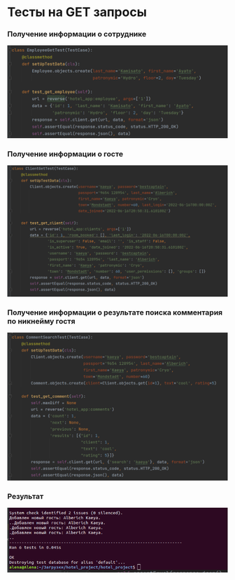# Тесты на GET запросы

### Получение информации о сотруднике
![code](5.png)
### Получение информации о госте
![code](12.png)
### Получение информации о результате поиска комментария по никнейму гостя
![code](7.png)
### Результат
![result](6.png)

